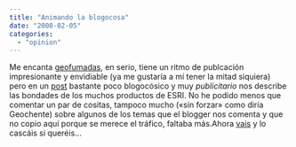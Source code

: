 ```yaml
---
title: "Animando la blogocosa"
date: "2008-02-05"
categories: 
  - "opinion"
---
```


Me encanta [geofumadas](http://galvarezhn.cartesianos.com), en serio, tiene un ritmo de publcación impresionante y envidiable (ya me gustaría a mí tener la mitad siquiera) pero en un [post](http://galvarezhn.cartesianos.com/2008/02/05/los-productos-de-esri-para-que-sirven) bastante poco blogocósico y muy _publicitario_ nos describe las bondades de los muchos productos de ESRI. No he podido menos que comentar un par de cositas, tampoco mucho («sin forzar» como diría Geochente) sobre algunos de los temas que el blogger nos comenta y que no copio aquí porque se merece el tráfico, faltaba más.Ahora [vais](http://galvarezhn.cartesianos.com/2008/02/05/los-productos-de-esri-para-que-sirven) y lo cascáis si queréis...
